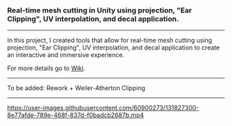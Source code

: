### Real-time mesh cutting in Unity using projection, "Ear Clipping", UV interpolation, and decal application.
***
In this project, I created tools that allow for real-time mesh cutting 
using projection, "Ear Clipping", UV interpolation, and decal application to create an interactive and immersive experience.</br>

For more details go to [Wiki](https://github.com/MauriceJohannssen/EarClipping/wiki).
***
To be added: Rework + Weiler-Atherton Clipping
***
https://user-images.githubusercontent.com/60900273/131827300-8e77afde-789e-468f-837d-f0badcb2687b.mp4
